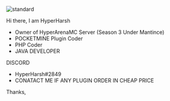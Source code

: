![standard](https://user-images.githubusercontent.com/84129473/156582991-9decd8d9-e56f-4357-b123-4179b689869a.gif)

Hi there, I am HyperHarsh
- Owner of HyperArenaMC Server (Season 3 Under Mantince)
- POCKETMINE Plugin Coder
- PHP Coder
- JAVA DEVELOPER

DISCORD
- HyperHarsh#2849
- CONATACT ME IF ANY PLUGIN ORDER IN CHEAP PRICE

Thanks,

